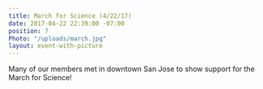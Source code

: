 ```yaml
---
title: March for Science (4/22/17)
date: 2017-04-22 22:39:00 -07:00
position: 7
Photo: "/uploads/march.jpg"
layout: event-with-picture
---
```


Many of our members met in downtown San Jose to show support for the March for Science!